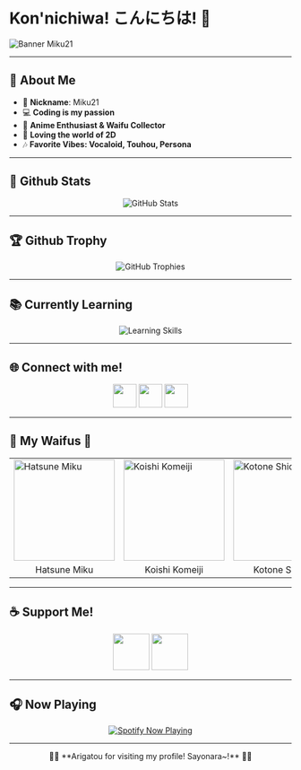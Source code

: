 # Kon'nichiwa! こんにちは! 🌸

![Banner Miku21](https://i.ibb.co/zbhmXsn/bg.jpg)

---

## 💙 About Me

- 🌸 **Nickname**: Miku21
- 💻 **Coding is my passion**
- 🎀 **Anime Enthusiast & Waifu Collector**
- 🔭 **Loving the world of 2D**
- 🎶 **Favorite Vibes: Vocaloid, Touhou, Persona**

---

## 🚀 Github Stats

<p align="center">
  <img src="https://github-readme-stats.vercel.app/api?username=Miku21750&include_all_commits=true&count_private=true&show_icons=true&line_height=20&title_color=ff79c6&icon_color=ffb86c&text_color=ffffff&bg_color=0D1117" alt="GitHub Stats" />
</p>

---

## 🏆 Github Trophy

<p align="center">
  <img src="https://github-profile-trophy.vercel.app/?username=Miku21750&theme=dracula&margin-w=10" alt="GitHub Trophies" />
</p>

---

## 📚 Currently Learning

<p align="center">
  <img src="https://skillicons.dev/icons?i=html,css,js,php,bootstrap,laravel,nodejs,npm,bots,discord,mongodb,react,nextjs,vite,prisma,postman,powershell,py,vscode,unity,ae&theme=dark" alt="Learning Skills" />
</p>

---

## 🌐 Connect with me!

<p align="center">
  <a href="https://api.whatsapp.com/send?phone=6283834685279"><img src="https://upload.wikimedia.org/wikipedia/commons/6/6b/WhatsApp.svg" width="42" height="42"></a>
  <a href="https://twitter.com/Miku2111"><img src="https://upload.wikimedia.org/wikipedia/commons/6/6f/Logo_of_Twitter.svg" width="42" height="42"></a>
  <a href="https://instagram.com/_.miku21"><img src="https://upload.wikimedia.org/wikipedia/commons/thumb/9/95/Instagram_logo_2022.svg/2048px-Instagram_logo_2022.svg.png" width="42" height="42"></a>
</p>

---

## 💖 My Waifus 💖

<table align="center">
  <tr>
    <td><img src="https://i.ibb.co/6JRcV0K/20220929-133008.jpg" width="180" height="180" alt="Hatsune Miku"></td>
    <td><img src="https://i.ibb.co/hfhS0cd/794cdf8bd464220d70698e3af1179178.jpg" width="180" height="180" alt="Koishi Komeiji"></td>
    <td><img src="https://i.ibb.co/yVjHpmN/tumblr-82e17df4240b8b6ff394fecb76f1ca08-e61cc51e-400.png" width="180" height="180" alt="Kotone Shiomi"></td>
    <td><img src="https://i.ibb.co/Fg0VCfh/0ap7387dh2t41.webp" width="180" height="180" alt="Core!Frisk"></td>
  </tr>
  <tr>
    <td align="center">Hatsune Miku</td>
    <td align="center">Koishi Komeiji</td>
    <td align="center">Kotone Shiomi</td>
    <td align="center">Core!Frisk</td>
  </tr>
</table>

---

## ☕ Support Me!

<p align="center">
  <a href="https://saweria.co/Miku21Margareth"><img src="https://i.ibb.co/fCTqhZ6/01c81f8c-18c9-47d7-b7ad-c04058016626-225x225.png" width="65" height="65"></a>
  <a href="https://trakteer.id/miku21-margareth"><img src="https://i.ibb.co/QDvCgCd/trakteer-icon-thumbnail.png" width="65" height="65"></a>
</p>

---

## 🎧 Now Playing

<p align="center">
  <a href="https://open.spotify.com/playlist/37i9dQZF1E35lDb4EupQ4a?si=9b61b0e1fe0a493a">
    <img src="https://github-readme-remake.vercel.app/api/spotify" alt="Spotify Now Playing">
  </a>
</p>

---

<p align="center">🌸✨ **Arigatou for visiting my profile! Sayonara~!** 🌸✨</p>

